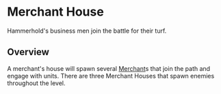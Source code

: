 # Merchant House

Hammerhold's business men join the battle for their turf. 
## Overview

A merchant's house will spawn several [Merchant](Merchant)s that join the path and engage with units.
There are three Merchant Houses that spawn enemies throughout the level.
